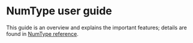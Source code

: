 # NumType user guide

This guide is an overview and explains the important features; details are found in [NumType reference](../reference.md).
